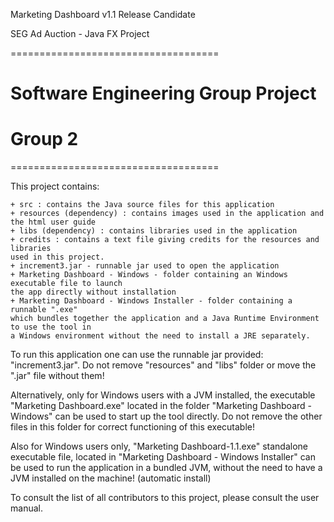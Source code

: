 
Marketing Dashboard v1.1
Release Candidate

SEG Ad Auction - Java FX Project

====================================

# Software Engineering Group Project
# Group 2

====================================

This project contains:

	+ src : contains the Java source files for this application
	+ resources (dependency) : contains images used in the application and the html user guide
	+ libs (dependency) : contains libraries used in the application
	+ credits : contains a text file giving credits for the resources and libraries
	used in this project.
	+ increment3.jar - runnable jar used to open the application
	+ Marketing Dashboard - Windows - folder containing an Windows executable file to launch 
	the app directly without installation
	+ Marketing Dashboard - Windows Installer - folder containing a runnable ".exe" 
	which bundles together the application and a Java Runtime Environment to use the tool in 
	a Windows environment without the need to install a JRE separately.


To run this application one can use the runnable jar provided: "increment3.jar".
Do not remove "resources" and "libs" folder or move the ".jar" file without them!

Alternatively, only for Windows users with a JVM installed, the executable "Marketing Dashboard.exe" 
located in the folder "Marketing Dashboard - Windows" can be used to start up the tool directly.
Do not remove the other files in this folder for correct functioning of this executable!

Also for Windows users only, "Marketing Dashboard-1.1.exe" standalone executable file, located in
"Marketing Dashboard - Windows Installer" can be used to run the application in a bundled JVM,
without the need to have a JVM installed on the machine! (automatic install)

To consult the list of all contributors to this project, please consult the user manual.

